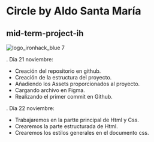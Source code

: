 # Circle by Aldo Santa María
## mid-term-project-ih
![logo_ironhack_blue 7](https://user-images.githubusercontent.com/23629340/40541063-a07a0a8a-601a-11e8-91b5-2f13e4e6b441.png)




. Dia 21 noviembre:
  - Creación del repositorio en github.
  - Creación de la estructura del proyecto.
  - Añadiendo los Assets proporcionados al proyecto.
  - Cargando archivo en Figma.
  - Realizando el primer commit en Github.


. Dia 22 noviembre:
  - Trabajaremos en la partte principal de Html y Css.
  - Crearemos la parte estructurada de Html.
  - Crearemos los estilos generales en el documento css.
